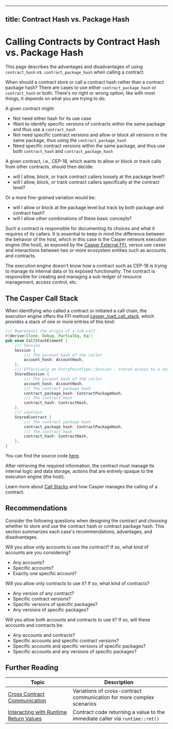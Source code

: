 
---
title: Contract Hash vs. Package Hash
---

# Calling Contracts by Contract Hash vs. Package Hash

This page describes the advantages and disadvantages of using `contract_hash` vs. `contract_package_hash` when calling a contract.

When should a contract store or call a contract hash rather than a contract package hash? There are cases to use either `contract_package_hash` or `contract_hash` or both. There's no right or wrong option; like with most things, it depends on what you are trying to do.

A given contract might:
- Not need either hash for its use case
- Want to identify specific versions of contracts within the same package and thus use a `contract_hash`
- Not need specific contract versions and allow or block all versions in the same package, thus using the `contract_package_hash`
- Need specific contract versions within the same package, and thus use both `contract_hash` and `contract_package_hash`

A given contract, i.e., CEP-18, which wants to allow or block or track calls from other contracts, should then decide:
- will I allow, block, or track contract callers loosely at the package level?
- will I allow, block, or track contract callers specifically at the contract level?

Or a more fine-grained variation would be:
- will I allow or block at the package level but track by both package and contract hash?
- will I allow other combinations of these basic concepts?

Such a contract is responsible for documenting its choices and what it requires of its callers. It is essential to keep in mind the difference between the behavior of the host, which in this case is the Casper network execution engine (the host), as exposed by the [Casper External FFI](https://docs.rs/casper-contract/latest/casper_contract/ext_ffi/), versus use cases and interactions between two or more ecosystem entities such as accounts and contracts.

The execution engine doesn't know how a contract such as CEP-18 is trying to manage its internal data or its exposed functionality. The contract is responsible for creating and managing a sub-ledger of resource management, access control, etc.

## The Casper Call Stack

When identifying who called a contract or initiated a call chain, the execution engine offers the FFI method [casper_load_call_stack](https://docs.rs/casper-contract/latest/casper_contract/ext_ffi/fn.casper_load_call_stack.html), which provides a stack of one or more entries of this kind:

```rust
/// Represents the origin of a sub-call.
#[derive(Clone, Debug, PartialEq, Eq)]
pub enum CallStackElement {
    /// Session
    Session {
        /// The account hash of the caller
        account_hash: AccountHash,
    },
    /// Effectively an EntryPointType::Session - stored access to a session.
    StoredSession {
        /// The account hash of the caller
        account_hash: AccountHash,
        /// The contract package hash
        contract_package_hash: ContractPackageHash,
        /// The contract hash
        contract_hash: ContractHash,
    },
    /// contract
    StoredContract {
        /// The contract package hash
        contract_package_hash: ContractPackageHash,
        /// The contract hash
        contract_hash: ContractHash,
    },
}
```

You can find the source code [here](https://github.com/casper-network/casper-node/blob/release-1.5.1/types/src/system/call_stack_element.rs).

After retrieving the required information, the contract must manage its internal logic and data storage, actions that are entirely opaque to the execution engine (the host).

Learn more about [Call Stacks](../../concepts/callstack.md) and how Casper manages the calling of a contract. 

## Recommendations

Consider the following questions when designing the contract and choosing whether to store and use the contract hash or contract package hash. This section summarizes each case's recommendations, advantages, and disadvantages.

Will you allow only accounts to use the contract? If so, what kind of accounts are you considering?
- Any accounts?
- Specific accounts?
- Exactly one specific account?

Will you allow only contracts to use it? If so, what kind of contracts?
- Any version of any contract?
- Specific contract versions?
- Specific versions of specific packages?
- Any versions of specific packages?

Will you allow both accounts and contracts to use it? If so, will these accounts and contracts be:
-  Any accounts and contracts?
-  Specific accounts and specific contract versions?
-  Specific accounts and specific versions of specific packages?
-  Specific accounts and any versions of specific packages? 

## Further Reading

| Topic | Description |
| ----- | ----------- |
| [Cross Contract Communication](./cross-contract.md) | Variations of cross-contract communication for more complex scenarios |
| [Interacting with Runtime Return Values](./return-values-tutorial.md) | Contract code returning a value to the immediate caller via `runtime::ret()` |